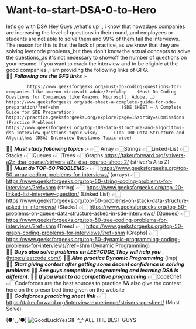 # Want-to-start-DSA-0-to-Hero
let's go with DSA
 Hey Guys ,what's up ,, i know that nowadays companies are increasing the level of questions in their round,,and employees or students are not able to solve them and 99% of them fail the interviews. The reason for this is that the lack of practice,,as we know that they are solving leetcode problems,,but they don't know the actual concepts to solve the questions,,as it's not necessary to showoff the number of questions on your resume. If you want to crack the interview and to be eligible at the good companies ,I am providing the following links of GFG.                                                                              
🚀✨  _**Following are the GFG links**_ :-   
           
            https://www.geeksforgeeks.org/must-do-coding-questions-for-companies-like-amazon-microsoft-adobe/?ref=lbp    (Must Do Coding Questions for Companies like Amazon, Microsoft, Adobe, …)                              https://www.geeksforgeeks.org/sde-sheet-a-complete-guide-for-sde-preparation/?ref=shm                        (SDE SHEET – A Complete Guide for SDE Preparation)                                                     https://practice.geeksforgeeks.org/explore?page=1&sortBy=submissions                                         (Practice Problems)                                                                                    https://www.geeksforgeeks.org/top-100-data-structure-and-algorithms-dsa-interview-questions-topic-wise/      (Top 100 Data Structure and Algorithms (DSA) Interview Questions Topic-wise)  
                                                                          
🚀✨  _**Must study following topics**_ :-   👉🏻 Array     👉🏻Strings     👉🏻Linked-List     👉🏻Stacks     👉🏻Queues     👉🏻Trees     👉🏻Graphs                                                                                                                                   https://takeuforward.org/strivers-a2z-dsa-course/strivers-a2z-dsa-course-sheet-2/       (striver's A to Z)                                                                                                           
🚀✨  _**Must do TOP-50 PROBLEMS**_:-        👉🏻 https://www.geeksforgeeks.org/top-50-array-coding-problems-for-interviews/           (arrays)                                                                                                                    👉🏻 https://www.geeksforgeeks.org/top-50-string-coding-problems-for-interviews/?ref=shm  (string)                                                                                                                    👉🏻 https://www.geeksforgeeks.org/top-20-linked-list-interview-question/                 (Linked List)                                                                                                               👉🏻 https://www.geeksforgeeks.org/top-50-problems-on-stack-data-structure-asked-in-interviews/      (Stacks)                                                                                                         👉🏻 https://www.geeksforgeeks.org/top-50-problems-on-queue-data-structure-asked-in-sde-interviews/  (Queues)                                                                                                         👉🏻 https://www.geeksforgeeks.org/top-50-tree-coding-problems-for-interviews/?ref=shm              (Trees)                                                                                                           👉🏻 https://www.geeksforgeeks.org/top-50-graph-coding-problems-for-interviews/?ref=shm             (Graphs)                                                                                                          👉🏻 https://www.geeksforgeeks.org/top-50-dynamic-programming-coding-problems-for-interviews/?ref=shm  (Dynamic Programming)                                             
 🚀✨   **_Guys also solve problems on LEETCODE,They will help you_** .   (https://leetcode.com/)
 🚀✨   **_Also practice Dynamic Programming_**  (imp)  
 🚀✨   **_Start giving contest after getting some decent confidence in solving problems_**
 🚀✨   **_See guys competitive programming and learning DSA is different_**.
 🚀✨   **_If you want to do competitive programming_**             👉🏻CodeChef   👉🏻Codeforces          are the best sources to practice && also give the contest here on the prescribed time given on the website           
 🚀✨    **_Codeforces practicing sheet link_**    👉🏻 https://takeuforward.org/interview-experience/strivers-cp-sheet/                 (Must Solve)                  
                   
                                  
                               
   (●'◡'●)  ![GoodLuckYesGIF](https://github.com/Dynamic-Aryan/Want-to-start-DSA-0-to-Hero/assets/97832985/bcdac772-2624-4b77-bcd5-17b68667c3a9)
   ^_^    ALL THE BEST GUYS                                            

                                                                                                                      
        
            
